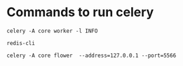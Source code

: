 # Commands to run celery

    celery -A core worker -l INFO
    
    redis-cli
    
    celery -A core flower  --address=127.0.0.1 --port=5566